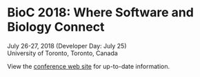 # BioC 2018: Where Software and Biology Connect

July 26-27, 2018 (Developer Day: July 25)<br />
University of Toronto, Toronto, Canada<br />

View the [conference web site][1] for up-to-date information.

[1]: https://bioc2018.bioconductor.org/
